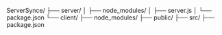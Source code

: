 ServerSynce/
├── server/
│   ├── node_modules/
│   ├── server.js
│   └── package.json
└── client/
    ├── node_modules/
    ├── public/
    ├── src/
    ├── package.json
    